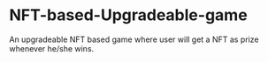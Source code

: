 # NFT-based-Upgradeable-game
An upgradeable NFT based game where user will get a NFT as prize whenever he/she wins.
